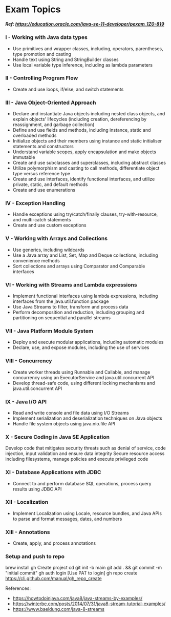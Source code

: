# Exam Topics
##### Ref: https://education.oracle.com/java-se-11-developer/pexam_1Z0-819

### I - Working with Java data types
+ Use primitives and wrapper classes, including, operators, parentheses, type promotion and casting
+ Handle text using String and StringBuilder classes
+ Use local variable type inference, including as lambda parameters

### II - Controlling Program Flow
+ Create and use loops, if/else, and switch statements

### III - Java Object-Oriented Approach
+ Declare and instantiate Java objects including nested class objects, and explain objects' lifecycles (including creation, dereferencing by reassignment, and garbage collection)
+ Define and use fields and methods, including instance, static and overloaded methods
+ Initialize objects and their members using instance and static initialiser statements and constructors
+ Understand variable scopes, apply encapsulation and make objects immutable
+ Create and use subclasses and superclasses, including abstract classes
+ Utilize polymorphism and casting to call methods, differentiate object type versus reference type
+ Create and use interfaces, identify functional interfaces, and utilize private, static, and default methods
+ Create and use enumerations

### IV - Exception Handling
+ Handle exceptions using try/catch/finally clauses, try-with-resource, and multi-catch statements
+ Create and use custom exceptions

### V - Working with Arrays and Collections
+ Use generics, including wildcards
+ Use a Java array and List, Set, Map and Deque collections, including convenience methods
+ Sort collections and arrays using Comparator and Comparable interfaces

### VI - Working with Streams and Lambda expressions
+ Implement functional interfaces using lambda expressions, including interfaces from the java.util.function package
+ Use Java Streams to filter, transform and process data
+ Perform decomposition and reduction, including grouping and partitioning on sequential and parallel streams

### VII - Java Platform Module System
+ Deploy and execute modular applications, including automatic modules
+ Declare, use, and expose modules, including the use of services

### VIII - Concurrency
+ Create worker threads using Runnable and Callable, and manage concurrency using an ExecutorService and java.util.concurrent API
+ Develop thread-safe code, using different locking mechanisms and java.util.concurrent API

### IX - Java I/O API
+ Read and write console and file data using I/O Streams
+ Implement serialization and deserialization techniques on Java objects
+ Handle file system objects using java.nio.file API

### X - Secure Coding in Java SE Application
Develop code that mitigates security threats such as denial of service, code injection, input validation and ensure data integrity
Secure resource access including filesystems, manage policies and execute privileged code

### XI - Database Applications with JDBC
+ Connect to and perform database SQL operations, process query results using JDBC API

### XII - Localization
+ Implement Localization using Locale, resource bundles, and Java APIs to parse and format messages, dates, and numbers

### XIII - Annotations
+ Create, apply, and process annotations

### Setup and push to repo
brew install gh
Create project
cd <project directory>
git init -b main
git add . && git commit -m "initial commit"
gh auth login [Use PAT to login]
gh repo create
https://cli.github.com/manual/gh_repo_create

References:
+ https://howtodoinjava.com/java8/java-streams-by-examples/
+ https://winterbe.com/posts/2014/07/31/java8-stream-tutorial-examples/
+ https://www.baeldung.com/java-8-streams